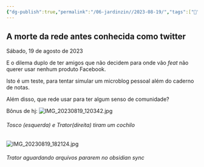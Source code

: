 ```yaml
---
{"dg-publish":true,"permalink":"/06-jardinzin//2023-08-19/","tags":["💭️"],"created":"2023-08-19T11:43:47.745-03:00","updated":"2023-08-19T18:31:21.748-03:00"}
---
```



## A morte da rede antes conhecida como twitter
Sábado, 19 de agosto de 2023


E o dilema duplo de ter amigos que não decidem para onde vão *feat* não querer usar nenhum produto Facebook. 

Isto é um teste, para tentar simular um microblog pessoal além do caderno de notas. 

Além disso, que rede usar para ter algum senso de comunidade? 

Bônus de hj:
![IMG_20230819_120342.jpg](/img/user/XX%20-%20Anexos/IMG_20230819_120342.jpg)
###### Tosco (esquerda) e Trator(direita) tiram um cochilo

![IMG_20230819_182124.jpg](/img/user/XX%20-%20Anexos/IMG_20230819_182124.jpg)
###### Trator aguardando arquivos pararem no obsidian sync






